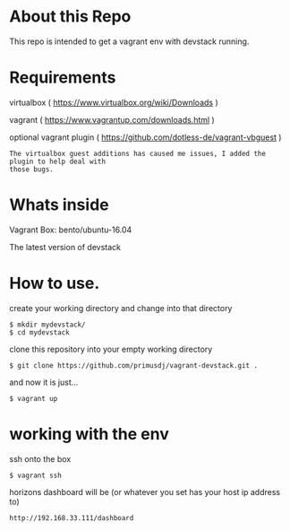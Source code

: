 # About this Repo

This repo is intended to get a vagrant env with devstack running.

# Requirements

virtualbox ( https://www.virtualbox.org/wiki/Downloads )

vagrant ( https://www.vagrantup.com/downloads.html )

optional vagrant plugin ( https://github.com/dotless-de/vagrant-vbguest )

	The virtualbox guest additions has caused me issues, I added the plugin to help deal with
	those bugs.

# Whats inside

Vagrant Box: bento/ubuntu-16.04

The latest version of devstack

# How to use.

create your working directory and change into that directory
	
	$ mkdir mydevstack/
	$ cd mydevstack

clone this repository into your empty working directory
	
	$ git clone https://github.com/primusdj/vagrant-devstack.git .

and now it is just...
	
	$ vagrant up

# working with the env

ssh onto the box
	
	$ vagrant ssh

horizons dashboard will be (or whatever you set has your host ip address to)
	
	http://192.168.33.111/dashboard


